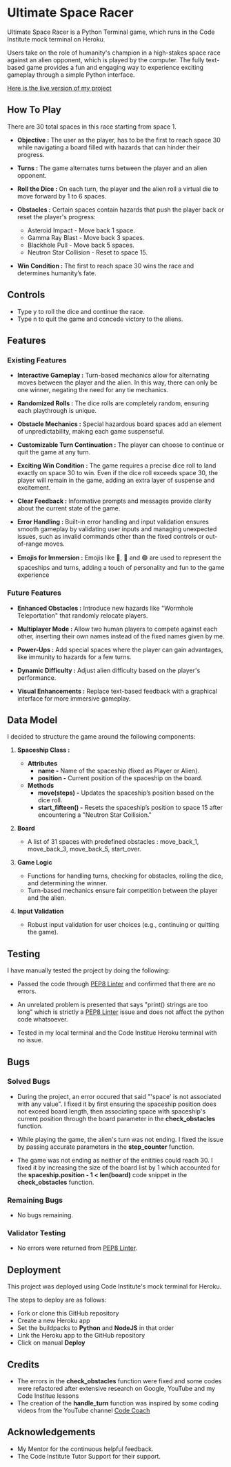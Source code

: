 # Ultimate Space Racer
Ultimate Space Racer is a Python Terminal game, which runs in the Code Institute mock terminal on Heroku.

Users take on the role of humanity's champion in a high-stakes space race against an alien opponent, which is played by the computer. The fully text-based game provides a fun and engaging way to experience exciting gameplay through a simple Python interface.

[Here is the live version of my project](https://ultimate-space-racer-9ee32e5b59c8.herokuapp.com/)

## How To Play
There are 30 total spaces in this race starting from space 1.
- __Objective :__
The user as the player, has to be the first to reach space 30 while navigating a board filled with hazards that can hinder their progress.

- __Turns :__
The game alternates turns between the player and an alien opponent.

- __Roll the Dice :__
On each turn, the player and the alien roll a virtual die to move forward by 1 to 6 spaces.

- __Obstacles :__
Certain spaces contain hazards that push the player back or reset the player's progress:
    - Asteroid Impact - Move back 1 space.
    - Gamma Ray Blast - Move back 3 spaces.
    - Blackhole Pull - Move back 5 spaces.
    - Neutron Star Collision - Reset to space 15.

- __Win Condition :__
 The first to reach space 30 wins the race and determines humanity’s fate.

## Controls
- Type y to roll the dice and continue the race.
- Type n to quit the game and concede victory to the aliens.

## Features
### Existing Features
- __Interactive Gameplay :__
Turn-based mechanics allow for alternating moves between the player and the alien. In this way, there can only be one winner, negating the need for any tie mechanics.

- __Randomized Rolls :__
The dice rolls are completely random, ensuring each playthrough is unique.

- __Obstacle Mechanics :__
Special hazardous board spaces add an element of unpredictability, making each game suspenseful.

- __Customizable Turn Continuation :__
The player can choose to continue or quit the game at any turn.

- __Exciting Win Condition :__
The game requires a precise dice roll to land exactly on space 30 to win. Even if the dice roll exceeds space 30, the player will remain in the game, adding an extra layer of suspense and excitement.

- __Clear Feedback :__
Informative prompts and messages provide clarity about the current state of the game.

- __Error Handling :__
Built-in error handling and input validation ensures smooth gameplay by validating user inputs and managing unexpected issues, such as invalid commands other than the fixed controls or out-of-range moves.

- __Emojis for Immersion :__
Emojis like 🚀, 👾 and 🟢 are used to represent the spaceships and turns, adding a touch of personality and fun to the game experience

### Future Features

- __Enhanced Obstacles :__
Introduce new hazards like "Wormhole Teleportation" that randomly relocate players.

- __Multiplayer Mode :__
Allow two human players to compete against each other, inserting their own names instead of the fixed names given by me.

- __Power-Ups :__
Add special spaces where the player can gain advantages, like immunity to hazards for a few turns.

- __Dynamic Difficulty :__
Adjust alien difficulty based on the player's performance.

- __Visual Enhancements :__
Replace text-based feedback with a graphical interface for more immersive gameplay.

## Data Model
I decided to structure the game around the following components:
1. __Spaceship Class :__
    - __Attributes__ 
        - __name -__ Name of the spaceship (fixed as Player or Alien).
        - __position -__ Current position of the spaceship on the board.
    - __Methods__
        - __move(steps) -__ Updates the spaceship’s position based on the dice roll.
        - __start_fifteen() -__ Resets the spaceship’s position to space 15 after encountering a "Neutron Star Collision."

2. __Board__
    - A list of 31 spaces with predefined obstacles :
    move_back_1, move_back_3, move_back_5, start_over.

3. __Game Logic__
    - Functions for handling turns, checking for obstacles, rolling the dice, and determining the winner.
    - Turn-based mechanics ensure fair competition between the player and the alien.

4. __Input Validation__
    - Robust input validation for user choices (e.g., continuing or quitting the game).

## Testing
I have manually tested the project by doing the following:
 - Passed the code through [PEP8 Linter](https://pep8ci.herokuapp.com/) and confirmed that there are no errors.
 
 - An unrelated problem is presented that says "print() strings are too long" which is strictly a [PEP8 Linter](https://pep8ci.herokuapp.com/) issue and does not affect the python code whatsoever.
 
 - Tested in my local terminal and the Code Institue Heroku terminal with no issue.

## Bugs
### Solved Bugs
- During the project, an error occured that said "'space' is not associated with any value". I fixed it by first ensuring the spaceship position does not exceed board length, then associating space with spaceship's current position through the board parameter in the __check_obstacles__ function.

- While playing the game, the alien's turn was not ending. I fixed the issue by passing accurate parameters in the __step_counter__ function.

- The game was not ending as neither of the enitities could reach 30. I fixed it by increasing the size of the board list by 1 which accounted for the __spaceship.position - 1 < len(board)__ code snippet in the __check_obstacles__ function.

### Remaining Bugs
- No bugs remaining.

### Validator Testing
- No errors were returned from [PEP8 Linter](https://pep8ci.herokuapp.com/).

## Deployment
This project was deployed using Code Institute's mock terminal for Heroku.

The steps to deploy are as follows:
- Fork or clone this GitHub repository
- Create a new Heroku app
- Set the buildpacks to __Python__ and __NodeJS__ in that order
- Link the Heroku app to the GitHub repository
- Click on manual __Deploy__

## Credits
- The errors in the __check_obstacles__ function were fixed and some codes were refactored after extensive research on Google, YouTube and my Code Institue lessons
- The creation of the __handle_turn__ function was inspired by some coding videos from the YouTube channel [Code Coach](https://www.youtube.com/@CodeCoachh/videos)

## Acknowledgements
- My Mentor for the continuous helpful feedback.
- The Code Institute Tutor Support for their support.